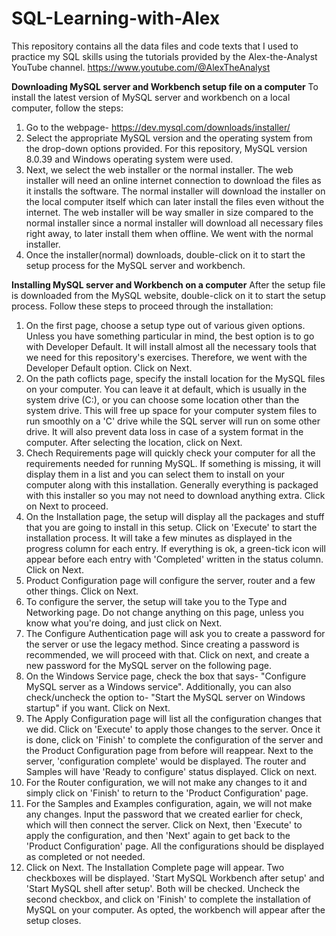 # SQL-Learning-with-Alex
This repository contains all the data files and code texts that I used to practice my SQL skills using the tutorials provided by the Alex-the-Analyst YouTube channel. https://www.youtube.com/@AlexTheAnalyst

**Downloading MySQL server and Workbench setup file on a computer** 
To install the latest version of MySQL server and workbench on a local computer, follow the steps:
1) Go to the webpage- https://dev.mysql.com/downloads/installer/
2) Select the appropriate MySQL version and the operating system from the drop-down options provided. For this repository, MySQL version 8.0.39 and Windows operating system were used.
3) Next, we select the web installer or the normal installer. The web installer will need an online internet connection to download the files as it installs the software. The normal installer will download the installer on the local computer itself which can later install the files even without the internet. The web installer will be way smaller in size compared to the normal installer since a normal installer will download all necessary files right away, to later install them when offline. We went with the normal installer. 
4) Once the installer(normal) downloads, double-click on it to start the setup process for the MySQL server and workbench.

**Installing MySQL server and Workbench on a computer**
After the setup file is downloaded from the MySQL website, double-click on it to start the setup process. Follow these steps to proceed through the installation:
1) On the first page, choose a setup type out of various given options. Unless you have something particular in mind, the best option is to go with Developer Default. It will install almost all the necessary tools that we need for this repository's exercises. Therefore, we went with the Developer Default option. Click on Next.
2) On the path coflicts page, specify the install location for the MySQL files on your computer. You can leave it at default, which is usually in the system drive (C:), or you can choose some location other than the system drive. This will free up space for your computer system files to run smoothly on a 'C' drive while the SQL server will run on some other drive. It will also prevent data loss in case of a system format in the computer. After selecting the location, click on Next.
4) Chech Requirements page will quickly check your computer for all the requirements needed for running MySQL. If something is missing, it will display them in a list and you can select them to install on your computer along with this installation. Generally everything is packaged with this installer so you may not need to download anything extra. Click on Next to proceed.
5) On the Installation page, the setup will display all the packages and stuff that you are going to install in this setup. Click on 'Execute' to start the installation process. It will take a few minutes as displayed in the progress column for each entry. If everything is ok, a green-tick icon will appear before each entry with 'Completed' written in the status column. Click on Next.
6) Product Configuration page will configure the server, router and a few other things. Click on Next.
7) To configure the server, the setup will take you to the Type and Networking page. Do not change anything on this page, unless you know what you're doing, and just click on Next.
8) The Configure Authentication page will ask you to create a password for the server or use the legacy method. Since creating a password is recommended, we will proceed with that. Click on next, and create a new password for the MySQL server on the following page.
9) On the Windows Service page, check the box that says- "Configure MySQL server as a Windows service". Additionally, you can also check/uncheck the option to- "Start the MySQL server on Windows startup" if you want. Click on Next.
10) The Apply Configuration page will list all the configuration changes that we did. Click on 'Execute' to apply those changes to the server. Once it is done, click on 'Finish' to complete the configuration of the server and the Product Configuration page from before will reappear. Next to the server, 'configuration complete' would be displayed. The router and Samples will have 'Ready to configure' status displayed. Click on next.
11) For the Router configuration, we will not make any changes to it and simply click on 'Finish' to return to the 'Product Configuration' page.
12) For the Samples and Examples configuration, again, we will not make any changes. Input the password that we created earlier for check, which will then connect the server. Click on Next, then 'Execute' to apply the configuration, and then 'Next' again to get back to the 'Product Configuration' page. All the configurations should be displayed as completed or not needed.
13) Click on Next. The Installation Complete page will appear. Two checkboxes will be displayed. 'Start MySQL Workbench after setup' and 'Start MySQL shell after setup'. Both will be checked. Uncheck the second checkbox, and click on 'Finish' to complete the installation of MySQL on your computer. As opted, the workbench will appear after the setup closes. 


 

